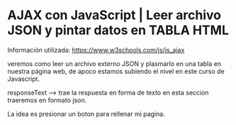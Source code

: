 # AJAX con JavaScript | Leer archivo JSON y pintar datos en TABLA HTML

Información utilizada: https://www.w3schools.com/js/js_ajax

veremos como leer un archivo externo JSON y plasmarlo en una tabla en nuestra página web, de apoco estamos subiendo el nivel en este curso de Javascript.

responseText --> trae la respuesta en forma de texto
en esta seccion traeremos en formato json.

La idea es presionar un boton para rellenar mi pagina.
